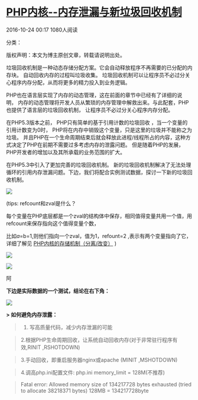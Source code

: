 # [PHP内核--内存泄漏与新垃圾回收机制][0]

 2016-10-24 00:17  1080人阅读  

 分类：

版权声明：本文为博主原创文章，转载请说明出处。

垃圾回收机制是一种动态存储分配方案。它会自动释放程序不再需要的已分配的内存块。 自动回收内存的过程叫垃圾收集。 垃圾回收机制可以让程序员不必过分关心程序内存分配，从而将更多的精力投入到业务逻辑。

PHP也在语言层实现了内存的动态管理，这在前面的章节中已经有了详细的说明， 内存的动态管理将开发人员从繁琐的内存管理中解救出来。与此配套，PHP也提供了语言层的垃圾回收机制， 让程序员不必过分关心程序内存分配。

在PHP5.3版本之前， PHP只有简单的基于引用计数的垃圾回收 ，当一个变量的引用计数变为0时， PHP将在内存中销毁这个变量，只是这里的垃圾并不能称之为垃圾。 并且PHP在一个生命周期结束后就会释放此进程/线程所占的内容，这种方式决定了PHP在前期不需要过多考虑内存的泄露问题。 但是随着PHP的发展，PHP开发者的增加以及其所承载的业务范围的扩大。

在PHP5.3中引入了更加完善的垃圾回收机制。 新的垃圾回收机制解决了无法处理循环的引用内存泄漏问题。下边，我们将配合实例测试数据，探讨一下新的垃圾回收机制。

![][5]

(tips: refcount和zval是什么？

每个变量在PHP底层都是一个zval的结构体中保存，相同值得变量共用一个值，用refcount来保存指向这个值得变量个数，

比如$a=$b=1,则他们指向一个zval，值为1，refount=2 ,表示有两个变量指向了它，详细了解见  [PHP内核的存储机制（分离/改变）][6] )

 

![][7]

![][8]

阿

**下边是实际数据的一个测试，结论在右下角：**

![][9]

**> 如何避免内存泄露：**

> 1. 写高质量代码，减少内存泄漏的可能

> 2.根据PHP生命周期回收，让系统自动回收内存(对于非常驻行程序有效,RINIT ,RSHOTDOWN)

> 3.手动回收，即重启服务器nginx或apache (MINIT ,MSHOTDOWN)

> 4.调高php.ini配置文件: php.ini memory_limit = 128M(不推荐)

> Fatal error: Allowed memory size of 134217728 bytes exhausted (tried to allocate 38218371 bytes) 128MB = 134217728byte

[0]: http://blog.csdn.net/ty_hf/article/details/52906258
[5]: ../img/20161024001343968.png
[6]: http://blog.csdn.net/ty_hf/article/details/51057954
[7]: ../img/20161024001515603.png
[8]: ../img/20161024001529971.png
[9]: ../img/20161024001542775.png